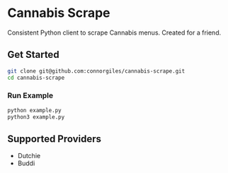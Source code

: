 # Cannabis Scrape 

Consistent Python client to scrape Cannabis menus. Created for a friend.

## Get Started
```sh
git clone git@github.com:connorgiles/cannabis-scrape.git
cd cannabis-scrape
```

### Run Example
```sh
python example.py
python3 example.py
```

## Supported Providers
- Dutchie
- Buddi